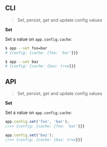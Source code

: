 ## CLI

> Set, persist, get and update config values

**Set**

Set a value on `app.config.cache`:

```sh
$ app --set foo=bar
# {config: {cache: {foo: 'bar'}}}

$ app --set baz
# {config: {cache: {baz: true}}}
```

## API

> Set, persist, get and update config values

**Set**

Set a value on `app.config.cache`:

```js
app.config.set('foo', 'bar');
//=> {config: {cache: {foo: 'bar'}}}

app.config.set('baz');
//=> {config: {cache: {baz: true}}}
```